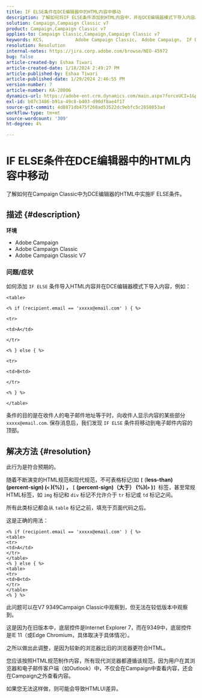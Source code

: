 ```yaml
---
title: IF ELSE条件在DCE编辑器中的HTML内容中移动
description: 了解如何将IF ELSE条件添加到HTML内容中，并在DCE编辑器模式下导入内容。
solution: Campaign,Campaign Classic v7
product: Campaign,Campaign Classic v7
applies-to: Campaign Classic,Campaign,Campaign Classic v7
keywords: KCS​， ​ ​​ ​ ​ ​ ​ ​ ​ ​ ​ ​​Adobe Campaign Classic， Adobe Campaign， IF ELSE，HTML， DCE编辑器，故障排除， V7 9349
resolution: Resolution
internal-notes: https://jira.corp.adobe.com/browse/NEO-45972
bug: false
article-created-by: Eshaa Tiwari
article-created-date: 1/18/2024 2:49:27 PM
article-published-by: Eshaa Tiwari
article-published-date: 1/29/2024 2:46:55 PM
version-number: 7
article-number: KA-20006
dynamics-url: https://adobe-ent.crm.dynamics.com/main.aspx?forceUCI=1&pagetype=entityrecord&etn=knowledgearticle&id=81d16bc2-10b6-ee11-a569-6045bd006b3d
exl-id: b07c3486-b91a-49c8-b403-d90df8ae4f17
source-git-commit: 4d8871db475f268ad53522dc9ebfc5c2850853ad
workflow-type: tm+mt
source-wordcount: '309'
ht-degree: 4%

---
```


# IF ELSE条件在DCE编辑器中的HTML内容中移动


了解如何在Campaign Classic中为DCE编辑器的HTML中实施IF ELSE条件。

## 描述 {#description}


<b>环境</b>

- Adobe Campaign
- Adobe Campaign Classic
- Adobe Campaign Classic V7


### <b>问题/症状</b>

如何添加 `IF ELSE` 条件导入HTML内容并在DCE编辑器模式下导入内容，例如：


```
<table>

<% if (recipient.email == 'xxxxx@email.com' ) { %>

<tr>

<td>A</td>

</tr>

<% } else { %>

<tr>

<td>B<td>

</tr>

<% } %>

</table>
```


条件的目的是在收件人的电子邮件地址等于时，向收件人显示内容的某些部分 `xxxxx@email.com`. 保存消息后，我们发现 `IF ELSE` 条件将移动到电子邮件内容的顶部。


## 解决方法 {#resolution}


此行为是符合预期的。

随着不断演变的HTML规范和现代规范，不可表格标记(如 <b>`[` </b>(<b>less-than)(percent-sign) (`<` )(%)`]` ， `[` (percent-sign)（大于） (%)(`>` )`]`  </b>标签，甚至常规HTML标签，如 `img` 标记和 `div` 标记不允许介于 `tr` 标记或 `td` 标记之间。

所有此类标记都会从 `table` 标记之前，填充于页面代码之后。

这是正确的用法：


```
<% if (recipient.email == 'xxxxx@email.com' ) { %>
<table>
<tr>
<td>A</td>
</tr>
</table>
<% } else { %>
<table>
<tr>
<td>B<td>
</tr>
</table>
<% } %>
```


此问题可以在V7 9349Campaign Classic中观察到，但无法在较低版本中观察到。

这是因为在旧版本中，底层控件是Internet Explorer 7，而在9349中，底层控件是IE 11（或Edge Chromium，具体取决于具体情况）。

之所以做出此调整，是因为较新的浏览器比旧的浏览器更符合HTML。

您应该按照HTML规范制作内容，所有现代浏览器都遵循该规范，因为用户在其浏览器和电子邮件客户端（如Outlook）中，不仅会在Campaign中查看内容，还会在Campaign之外查看内容。

如果您无法这样做，则可能会导致HTMLUI差异。
